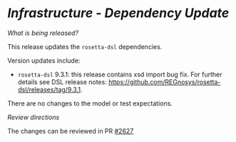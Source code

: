 # *Infrastructure - Dependency Update*

_What is being released?_

This release updates the `rosetta-dsl` dependencies.

Version updates include:
- `rosetta-dsl` 9.3.1: this release contains xsd import bug fix. For further details see DSL release notes: https://github.com/REGnosys/rosetta-dsl/releases/tag/9.3.1.

There are no changes to the model or test expectations.

_Review directions_

The changes can be reviewed in PR [#2627](https://github.com/finos/common-domain-model/pull/2627)
